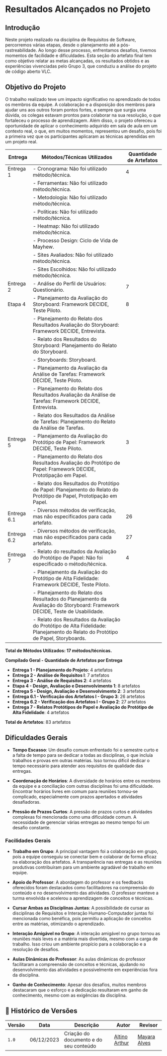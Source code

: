 # Resultados Alcançados no Projeto

## Introdução

Neste projeto realizado na disciplina de Requisitos de Software, percorremos várias etapas, desde o planejamento até a pós-rastreabilidade. Ao longo desse processo, enfrentamos desafios, tivemos momentos de facilidade e dificuldades. Esta seção do artefato final tem como objetivo relatar as metas alcançadas, os resultados obtidos e as experiências vivenciadas pelo Grupo 3, que conduziu a análise do projeto de código aberto VLC.

## Objetivo do Projeto

O trabalho realizado teve um impacto significativo no aprendizado de todos os membros da equipe. A colaboração e a disposição dos membros para ajudar uns aos outros foram pontos fortes, e sempre que surgia uma dúvida, os colegas estavam prontos para colaborar na sua resolução, o que fortaleceu o processo de aprendizagem. Além disso, o projeto ofereceu a oportunidade de aplicar o conhecimento adquirido em sala de aula em um contexto real, o que, em muitos momentos, representou um desafio, pois foi a primeira vez que os participantes aplicaram as técnicas aprendidas em um projeto real.

| Entrega  | Métodos/Técnicas Utilizados                                     | Quantidade de Artefatos |
|----------|------------------------------------------------------------------|--------------------------|
| Entrega 1 | - Cronograma: Não foi utilizado método/técnica.               | 4                        |
|           | - Ferramentas: Não foi utilizado método/técnica.             |                          |
|           | - Metodologia: Não foi utilizado método/técnica.            |                          |
|           | - Políticas: Não foi utilizado método/técnica.               |                          |
|           | - Heatmap: Não foi utilizado método/técnica.                |                          |
|           | - Processo Design: Ciclo de Vida de Mayhew.                 |                          |
|           | - Sites Avaliados: Não foi utilizado método/técnica.         |                          |
|           | - Sites Escolhidos: Não foi utilizado método/técnica.        |                          |
| Entrega 2 | - Análise do Perfil de Usuários: Questionário.              | 7                        |
| Etapa 4   | - Planejamento da Avaliação do Storyboard: Framework DECIDE, Teste Piloto. | 8 |
|           | - Planejamento do Relato dos Resultados Avaliação do Storyboard: Framework DECIDE, Entrevista. | |
|           | - Relato dos Resultados do Storyboard: Planejamento do Relato do Storyboard. | |
|           | - Storyboards: Storyboard.                                 | |
|           | - Planejamento da Avaliação da Análise de Tarefas: Framework DECIDE, Teste Piloto. | |
|           | - Planejamento do Relato dos Resultados Avaliação da Análise de Tarefas: Framework DECIDE, Entrevista. | |
|           | - Relato dos Resultados da Análise de Tarefas: Planejamento do Relato da Análise de Tarefas. | |
| Entrega 5 | - Planejamento da Avaliação do Protótipo de Papel: Framework DECIDE, Teste Piloto. | 3 |
|           | - Planejamento do Relato dos Resultados Avaliação do Protótipo de Papel: Framework DECIDE, Prototipação em Papel. | |
|           | - Relato dos Resultados do Protótipo de Papel: Planejamento do Relato do Protótipo de Papel, Prototipação em Papel. | |
| Entrega 6.1 | - Diversos métodos de verificação, mas não especificados para cada artefato. | 26 |
| Entrega 6.2 | - Diversos métodos de verificação, mas não especificados para cada artefato. | 27 |
| Entrega 7 | - Relato do resultados da Avaliação do Protótipo de Papel: Não foi especificado o método/técnica. | 4 |
|           | - Planejamento da Avaliação do Protótipo de Alta Fidelidade: Framework DECIDE, Teste Piloto. | |
|           | - Planejamento do Relato dos Resultados do Planejamento da Avaliação do Storyboard: Framework DECIDE, Teste de Usabilidade. | |
|           | - Relato dos Resultados da Avaliação do Protótipo de Alta Fidelidade: Planejamento do Relato do Protótipo de Papel, Storyboards. | |

**Total de Métodos Utilizados: 17 métodos/técnicas.**


**Compilado Geral - Quantidade de Artefatos por Entrega**

- **Entrega 1 - Planejamento do Projeto**: 4 artefatos
- **Entrega 2 - Análise de Requisitos I**: 7 artefatos
- **Entrega 3 - Análise de Requisitos 2**: 4 artefatos
- **Etapa 4 - Design, Avaliação e Desenvolvimento 1**: 8 artefatos
- **Entrega 5 - Design, Avaliação e Desenvolvimento 2**: 3 artefatos
- **Entrega 6.1 - Verificação dos Artefatos I - Grupo 3**: 26 artefatos
- **Entrega 6.2 - Verificação dos Artefatos I - Grupo 2**: 27 artefatos
- **Entrega 7 - Relatos Protótipos de Papel e Avaliação do Protótipo de Alta Fidelidade**: 4 artefatos

**Total de Artefatos**: 83 artefatos

## Dificuldades Gerais

- **Tempo Escasso**: Um desafio comum enfrentado foi o semestre curto e a falta de tempo para se dedicar a todas as disciplinas, o que incluía trabalhos e provas em outras matérias. Isso tornou difícil dedicar o tempo necessário para atender aos requisitos de qualidade das entregas.

- **Coordenação de Horários**: A diversidade de horários entre os membros da equipe e a conciliação com outras disciplinas foi uma dificuldade. Encontrar horários livres em comum para reuniões tornou-se complicado, especialmente com prazos apertados e atividades desafiadoras.

- **Pressão de Prazos Curtos**: A pressão de prazos curtos e atividades complexas foi mencionada como uma dificuldade comum. A necessidade de gerenciar várias entregas ao mesmo tempo foi um desafio constante.

### Facilidades Gerais

- **Trabalho em Grupo**: A principal vantagem foi a colaboração em grupo, pois a equipe conseguiu se conectar bem e colaborar de forma eficaz na elaboração dos artefatos. A transparência nas entregas e as reuniões produtivas contribuíram para um ambiente agradável de trabalho em equipe.

- **Apoio do Professor**: A abordagem do professor e os feedbacks oferecidos foram destacados como facilitadores na compreensão do conteúdo e no desenvolvimento das atividades. O professor manteve a turma envolvida e acelerou a aprendizagem de conceitos e técnicas.

- **Cursar Ambas as Disciplinas Juntas**: A possibilidade de cursar as disciplinas de Requisitos e Interação Humano-Computador juntas foi mencionada como benéfica, pois permitiu a aplicação de conceitos entre as matérias, otimizando o aprendizado.

- **Interação Amigável no Grupo**: A interação amigável no grupo tornou as reuniões mais leves e a matéria mais divertida, mesmo com a carga de trabalho. Isso criou um ambiente propício para a colaboração e a resolução de desafios.

- **Aulas Dinâmicas do Professor**: As aulas dinâmicas do professor facilitaram a compreensão de conceitos e técnicas, ajudando no desenvolvimento das atividades e possivelmente em experiências fora da disciplina.

- **Ganho de Conhecimento**: Apesar dos desafios, muitos membros destacaram que o esforço e a dedicação resultaram em ganho de conhecimento, mesmo com as exigências da disciplina.

## 📑 Histórico de Versões

| Versão | Data | Descrição | Autor | Revisor |
|--------|------|------------|------|---------|
| `1.0` | 06/12/2023 | Criação do documento e do seu conteúdo |  [Altino Arthur](https://github.com/arthurrochamoreira)| [Mayara Alves](https://github.com/Mayara-tech) | 
